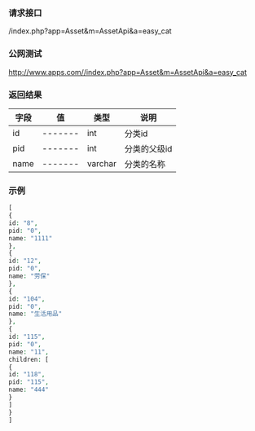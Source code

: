 ### **请求接口**
/index.php?app=Asset&m=AssetApi&a=easy_cat



### **公网测试**
http://www.apps.com//index.php?app=Asset&m=AssetApi&a=easy_cat



### **返回结果**
|字段        |值          |类型    |说明        |
| ---------  |--------    |-------- |--------  |
|id          |-------   |int    |分类id   |
|pid      | -------     |int  |分类的父级id      |
|name| -------    |varchar  |分类的名称      |

### **示例**
````php
[
{
id: "8",
pid: "0",
name: "1111"
},
{
id: "12",
pid: "0",
name: "劳保"
},
{
id: "104",
pid: "0",
name: "生活用品"
},
{
id: "115",
pid: "0",
name: "11",
children: [
{
id: "118",
pid: "115",
name: "444"
}
]
}
]